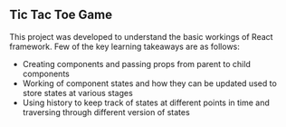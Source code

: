 ## Tic Tac Toe Game
This project was developed to understand the basic workings of React framework. Few of the key learning takeaways are as follows:
* Creating components and passing props from parent to child components
* Working of component states and how they can be updated used to store states at various stages
* Using history to keep track of states at different points in time and traversing through different version of states
